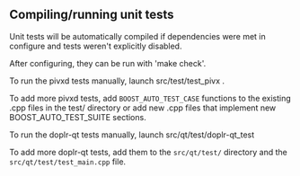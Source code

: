 Compiling/running unit tests
------------------------------------

Unit tests will be automatically compiled if dependencies were met in configure
and tests weren't explicitly disabled.

After configuring, they can be run with 'make check'.

To run the pivxd tests manually, launch src/test/test_pivx .

To add more pivxd tests, add `BOOST_AUTO_TEST_CASE` functions to the existing
.cpp files in the test/ directory or add new .cpp files that
implement new BOOST_AUTO_TEST_SUITE sections.

To run the doplr-qt tests manually, launch src/qt/test/doplr-qt_test

To add more doplr-qt tests, add them to the `src/qt/test/` directory and
the `src/qt/test/test_main.cpp` file.
